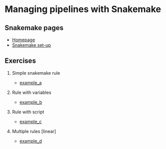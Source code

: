 # Managing pipelines with Snakemake

## Snakemake pages
* [Homepage](https://snakemake.readthedocs.io/en/stable/)
* [Snakemake set-up](https://snakemake.readthedocs.io/en/stable/tutorial/setup.html#setup-on-windows)

## Exercises
1. Simple snakemake rule
    * [example_a](example_a/Snakefile)

2. Rule with variables
    * [example_b](example_b/Snakefile)

3. Rule with script
    * [example_c](example_c/Snakefile)

3. Multiple rules \[linear\]
    * [example_d](example_d/Snakefile)
    